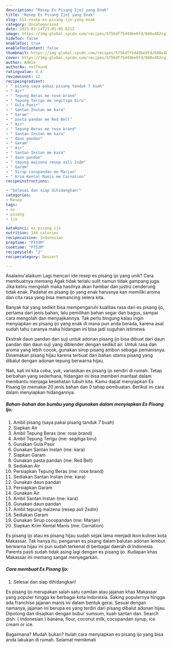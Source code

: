 ```yaml
---
description: "Resep Es Pisang Ijo{ yang Enak"
title: "Resep Es Pisang Ijo{ yang Enak"
slug: 611-resep-es-pisang-ijo-yang-enak
category: Uncategorized
date: 2023-03-14T21:01:05.821Z
image: https://img-global.cpcdn.com/recipes/5f56dff5d49be9fd/680x482cq70/es-pisang-ijo-foto-resep-utama.jpg
hideToc: false
enableToc: true
enableTocContent: false
thumbnail: https://img-global.cpcdn.com/recipes/5f56dff5d49be9fd/680x482cq70/es-pisang-ijo-foto-resep-utama.jpg
cover: https://img-global.cpcdn.com/recipes/5f56dff5d49be9fd/680x482cq70/es-pisang-ijo-foto-resep-utama.jpg
author: Admin
authorAv: notfound
ratingvalue: 4.4
reviewcount: 12
recipeingredient:
- " pisang saya pakai pisang tanduk 7 buah"
- " Air"
- " Tepung Beras me rose brand"
- " Tepung Terigu me segitiga biru"
- " Gula Pasir"
- " Santan Instan me kara"
- " Garam"
- " pasta pandan me Red Bell"
- " Air"
- " Tepung Beras me rose brand"
- " Santan Instan me kara"
- " daun pandan"
- " Garam"
- " Air"
- " Santan Instan me kara"
- " daun pandan"
- " tepung maizena resep asli 2sdm"
- " Garam"
- " Sirup cocopandan me Marjan"
- " Krim Kental Manis me Carnation"
recipeinstructions:

- "Selesai dan siap dihidangkan!"
categories:
- Resep
tags:
- es
- pisang
- ijo

katakunci: es pisang ijo 
nutrition: 144 calories
recipecuisine: Indonesian
preptime: "PT33M"
cooktime: "PT52M"
recipeyield: "2"
recipecategory: Dessert

---
```



Asalamu'alaikum Lagi mencari ide resep es pisang ijo yang unik? Cara membuatnya memang Agak tidak terlalu sulit namun tidak gampang juga. Jika keliru mengolah maka hasilnya akan hambar dan justru cenderung tidak enak. Padahal es pisang ijo yang enak harusnya kan memiliki aroma dan cita rasa yang bisa memancing selera kita.


Banyak hal yang sedikit bisa mempengaruhi kualitas rasa dari es pisang ijo, pertama dari jenis bahan, lalu pemilihan bahan segar dan bagus, sampai cara mengolah dan menyajikannya. Tak perlu bingung kalau ingin menyiapkan es pisang ijo yang enak di mana pun anda berada, karena asal sudah tahu caranya maka hidangan ini bisa jadi suguhan istimewa.

Ekstrak daun pandan dan suji untuk adonan pisang ijo bisa dibuat dari daun pandan dan daun suji yang diblender dengan sedikit air. Untuk rasa dan aroma yang lebih cocok, gunakan sirop pisang ambon sebagai pemanisnya. Dinamakan pisang hijau karena terbuat dari bahan utama pisang yang dibalut dengan adonan tepung berwarna hijau.


Nah, kali ini kita coba, yuk, variasikan es pisang ijo sendiri di rumah. Tetap berbahan yang sederhana, hidangan ini bisa memberi manfaat dalam membantu menjaga kesehatan tubuh kita. Kamu dapat menyiapkan Es Pisang Ijo memakai 20 jenis bahan dan 0 tahap pembuatan. Berikut ini cara dalam menyiapkan hidangannya.

<!--inarticleads1-->

##### Bahan-bahan dan bumbu yang digunakan dalam menyiapkan Es Pisang Ijo:

1. Ambil  pisang (saya pakai pisang tanduk 7 buah)
1. Siapkan  Air
1. Ambil  Tepung Beras (me: rose brand)
1. Ambil  Tepung Terigu (me: segitiga biru)
1. Gunakan  Gula Pasir
1. Gunakan  Santan Instan (me: kara)
1. Siapkan  Garam
1. Gunakan  pasta pandan (me: Red Bell)
1. Sediakan  Air
1. Persiapkan  Tepung Beras (me: rose brand)
1. Sediakan  Santan Instan (me: kara)
1. Gunakan  daun pandan
1. Persiapkan  Garam
1. Gunakan  Air
1. Ambil  Santan Instan (me: kara)
1. Gunakan  daun pandan
1. Ambil  tepung maizena (resep asli 2sdm)
1. Sediakan  Garam
1. Gunakan  Sirup cocopandan (me: Marjan)
1. Siapkan  Krim Kental Manis (me: Carnation)


Es pisang ijo atau es pisang hijau sudah sejak lama menjadi ikon kuliner kota Makassar. Tak hanya itu, penganan es pisang dalam balutan adonan lembut berwarna hijau ini pun sudah terkenal di berbagai daerah di Indonesia. Parents pasti sudah tidak asing lagi dengan es pisang ijo. Kudapan khas Makassar ini memang sangat menyegarkan. 

<!--inarticleads2-->

##### Cara membuat Es Pisang Ijo:


1. Selesai dan siap dihidangkan!

Es pisang ijo merupakan salah satu camilan atau jajanan khas Makassar yang populer hingga ke berbagai kota Indonesia. Saking populernya hingga ada franchise jajanan manis ini dalam bentuk gerai. Sesuai dengan namanya, jajanan ini berupa es yang terdiri dari pisang dibalut adonan hijau. Dipotong dan disajikan dengan bubur sumsum, kuah santan dan. Search dish. ( Indonesian ) banana, flour, coconut milk, cocopandan syrup, ice cream or ice. 

Bagaimana? Mudah bukan? Itulah cara menyiapkan es pisang ijo yang bisa anda lakukan di rumah. Selamat menikmati
